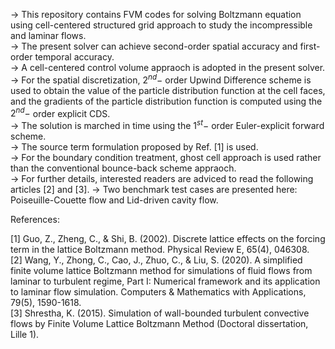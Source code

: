-> This repository contains FVM codes for solving Boltzmann equation using cell-centered structured grid approach to study the incompressible and laminar flows.    
-> The present solver can achieve second-order spatial accuracy and first-order temporal accuracy.  
-> A cell-centered control volume appraoch is adopted in the present solver.  
-> For the spatial discretization, $2^{nd}-$ order Upwind Difference scheme is used to obtain the value of the particle distribution function at the cell faces, and the gradients of the particle distribution function is computed using the $2^{nd}-$ order explicit CDS.  
-> The solution is marched in time using the $1^{st}-$ order Euler-explicit forward scheme.  
-> The source term formulation proposed by Ref. [1] is used.  
-> For the boundary condition treatment, ghost cell approach is used rather than the conventional bounce-back scheme appraoch.  
-> For further details, interested readers are adviced to read the following articles [2] and [3].
-> Two benchmark test cases are presented here: Poiseuille-Couette flow and Lid-driven cavity flow.  

References:  

[1] Guo, Z., Zheng, C., & Shi, B. (2002). Discrete lattice effects on the forcing term in the lattice Boltzmann method. Physical Review E, 65(4), 046308.  
[2] Wang, Y., Zhong, C., Cao, J., Zhuo, C., & Liu, S. (2020). A simplified finite volume lattice Boltzmann method for simulations of fluid flows from laminar to turbulent regime, Part I: Numerical framework and its application to laminar flow simulation. Computers & Mathematics with Applications, 79(5), 1590-1618.  
[3] Shrestha, K. (2015). Simulation of wall-bounded turbulent convective flows by Finite Volume Lattice Boltzmann Method (Doctoral dissertation, Lille 1).
